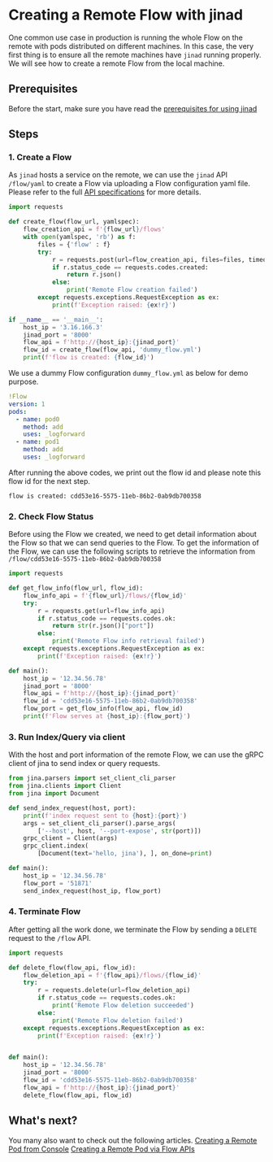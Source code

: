# Creating a Remote Flow with jinad

One common use case in production is running the whole Flow on the remote with pods distributed on different machines. In this case, the very first thing is to ensure all the remote machines have `jinad` running properly. We will see how to create a remote Flow from the local machine.

## Prerequisites
Before the start, make sure you have read the [prerequisites for using jinad](https://docs.jina.ai/chapters/remote/jinad.html#prerequisites)

## Steps
### 1. Create a Flow 
As `jinad` hosts a service on the remote, we can use the `jinad` API `/flow/yaml` to create a Flow via uploading a Flow configuration yaml file. Please refer to the full  [API specifications](https://api.jina.ai/daemon/) for more details.

```python
import requests

def create_flow(flow_url, yamlspec):
    flow_creation_api = f'{flow_url}/flows'
    with open(yamlspec, 'rb') as f:
        files = {'flow' : f}
        try:
            r = requests.post(url=flow_creation_api, files=files, timeout=10)
            if r.status_code == requests.codes.created:
                return r.json()
            else:
                print('Remote Flow creation failed')
        except requests.exceptions.RequestException as ex:
            print(f'Exception raised: {ex!r}')

if __name__ == '__main__':
    host_ip = '3.16.166.3'
    jinad_port = '8000'
    flow_api = f'http://{host_ip}:{jinad_port}'
    flow_id = create_flow(flow_api, 'dummy_flow.yml')
    print(f'flow is created: {flow_id}')
```

We use a dummy Flow configuration `dummy_flow.yml` as below for demo purpose.

```yaml
!Flow
version: 1
pods:
  - name: pod0
    method: add
    uses: _logforward
  - name: pod1
    method: add
    uses: _logforward
```

After running the above codes, we print out the flow id and please note this flow id for the next step. 

```text
flow is created: cdd53e16-5575-11eb-86b2-0ab9db700358
```

### 2. Check Flow Status
Before using the Flow we created, we need to get detail information about the Flow so that we can send queries to the Flow. To get the information of the Flow, we can use the following scripts to retrieve the information from `/flow/cdd53e16-5575-11eb-86b2-0ab9db700358`

```python
import requests

def get_flow_info(flow_url, flow_id):
    flow_info_api = f'{flow_url}/flows/{flow_id}'
    try:
        r = requests.get(url=flow_info_api)
        if r.status_code == requests.codes.ok:
            return str(r.json()["port"])
        else:
            print('Remote Flow info retrieval failed')
    except requests.exceptions.RequestException as ex:
        print(f'Exception raised: {ex!r}')

def main():
    host_ip = '12.34.56.78'
    jinad_port = '8000'
    flow_api = f'http://{host_ip}:{jinad_port}'
    flow_id = 'cdd53e16-5575-11eb-86b2-0ab9db700358'
    flow_port = get_flow_info(flow_api, flow_id)
    print(f'Flow serves at {host_ip}:{flow_port}')
``` 

### 3. Run Index/Query via client 
With the host and port information of the remote Flow, we can use the gRPC client of jina to send index or query requests.

```python
from jina.parsers import set_client_cli_parser
from jina.clients import Client
from jina import Document

def send_index_request(host, port):
    print(f'index request sent to {host}:{port}')
    args = set_client_cli_parser().parse_args(
        ['--host', host, '--port-expose', str(port)])
    grpc_client = Client(args)
    grpc_client.index(
        [Document(text='hello, jina'), ], on_done=print)

def main():
    host_ip = '12.34.56.78'
    flow_port = '51871'
    send_index_request(host_ip, flow_port)
``` 

### 4. Terminate Flow
After getting all the work done, we terminate the Flow by sending a `DELETE` request to the `/flow` API.

```python
import requests

def delete_flow(flow_api, flow_id):
    flow_deletion_api = f'{flow_api}/flows/{flow_id}'
    try:
        r = requests.delete(url=flow_deletion_api)
        if r.status_code == requests.codes.ok:
            print('Remote Flow deletion succeeded')
        else:
            print('Remote Flow deletion failed')
    except requests.exceptions.RequestException as ex:
        print(f'Exception raised: {ex!r}')


def main():
    host_ip = '12.34.56.78'
    jinad_port = '8000'
    flow_id = 'cdd53e16-5575-11eb-86b2-0ab9db700358'
    flow_api = f'http://{host_ip}:{jinad_port}'
    delete_flow(flow_api, flow_id)
```
## What's next?

You many also want to check out the following articles.
[Creating a Remote Pod from Console](https://docs.jina.ai/chapters/remote/create-remote-pod-console-jinad.html)
[Creating a Remote Pod via Flow APIs](https://docs.jina.ai/chapters/remote/create-remote-pod-flow.html) 
